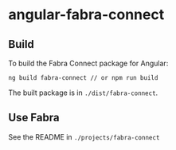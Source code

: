# angular-fabra-connect

## Build

To build the Fabra Connect package for Angular:

```
ng build fabra-connect // or npm run build
```

The built package is in `./dist/fabra-connect`.

## Use Fabra

See the README in `./projects/fabra-connect`
